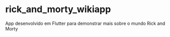 # rick_and_morty_wikiapp
App desenvolvido em Flutter para demonstrar mais sobre o mundo Rick and Morty
